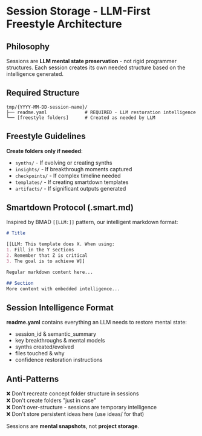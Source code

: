 # Session Storage - LLM-First Freestyle Architecture

## Philosophy

Sessions are **LLM mental state preservation** - not rigid programmer structures. Each session creates its own needed structure based on the intelligence generated.

## Required Structure

```
tmp/{YYYY-MM-DD-session-name}/
├── readme.yaml              # REQUIRED - LLM restoration intelligence
└── [freestyle folders]      # Created as needed by LLM
```

## Freestyle Guidelines

**Create folders only if needed**:
- `synths/` - If evolving or creating synths
- `insights/` - If breakthrough moments captured  
- `checkpoints/` - If complex timeline needed
- `templates/` - If creating smartdown templates
- `artifacts/` - If significant outputs generated

## Smartdown Protocol (.smart.md)

Inspired by BMAD `[[LLM:]]` pattern, our intelligent markdown format:

```markdown
# Title

[[LLM: This template does X. When using:
1. Fill in the Y sections
2. Remember that Z is critical
3. The goal is to achieve W]]

Regular markdown content here...

## Section
More content with embedded intelligence...
```

## Session Intelligence Format

**readme.yaml** contains everything an LLM needs to restore mental state:
- session_id & semantic_summary
- key breakthroughs & mental models  
- synths created/evolved
- files touched & why
- confidence restoration instructions

## Anti-Patterns

❌ Don't recreate concept folder structure in sessions  
❌ Don't create folders "just in case"  
❌ Don't over-structure - sessions are temporary intelligence  
❌ Don't store persistent ideas here (use ideas/ for that)

Sessions are **mental snapshots**, not **project storage**.